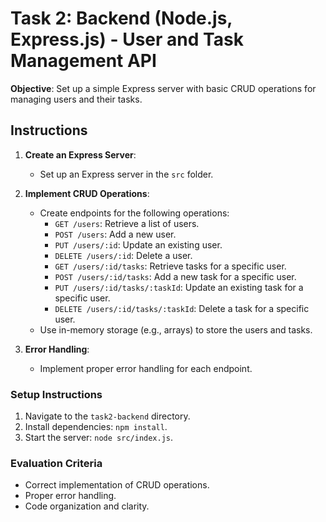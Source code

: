 # Task 2: Backend (Node.js, Express.js) - User and Task Management API

**Objective**: Set up a simple Express server with basic CRUD operations for managing users and their tasks.

## Instructions

1. **Create an Express Server**:
   - Set up an Express server in the `src` folder.

2. **Implement CRUD Operations**:
   - Create endpoints for the following operations:
     - `GET /users`: Retrieve a list of users.
     - `POST /users`: Add a new user.
     - `PUT /users/:id`: Update an existing user.
     - `DELETE /users/:id`: Delete a user.
     - `GET /users/:id/tasks`: Retrieve tasks for a specific user.
     - `POST /users/:id/tasks`: Add a new task for a specific user.
     - `PUT /users/:id/tasks/:taskId`: Update an existing task for a specific user.
     - `DELETE /users/:id/tasks/:taskId`: Delete a task for a specific user.
   - Use in-memory storage (e.g., arrays) to store the users and tasks.

3. **Error Handling**:
   - Implement proper error handling for each endpoint.

### Setup Instructions

1. Navigate to the `task2-backend` directory.
2. Install dependencies: `npm install`.
3. Start the server: `node src/index.js`.

### Evaluation Criteria

- Correct implementation of CRUD operations.
- Proper error handling.
- Code organization and clarity.
